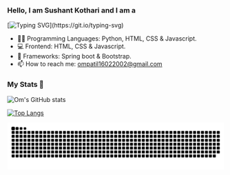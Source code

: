 <h3> Hello, I am Sushant Kothari and I am a</h3>

[![Typing SVG](https://readme-typing-svg.demolab.com?font=Fira+Code&pause=1000&color=00F7F6&random=false&width=435&lines=Data+Scientist;Machine+Learning+Engineer;Deep+Learning+Engineer;Artificial+Intelligence+Engineer;Data+Analyst;Python+Developer;Computer+Vision+Specialist;)](https://git.io/typing-svg)


- 👨‍💻 Programming Languages: Python, HTML, CSS & Javascript. 
- 💻 Frontend: HTML, CSS & Javascript.
- 🦄 Frameworks: Spring boot & Bootstrap.
- 📫 How to reach me: ompatil16022002@gmail.com

<h3>My Stats 💯</h3>

![Om's GitHub stats](https://github-readme-stats.vercel.app/api?username=sushantkothar&show_icons=true&theme=radical)

[![Top Langs](https://github-readme-stats.vercel.app/api/top-langs/?username=sushantkothari&layout=compact&theme=radical)](https://github.com/anuraghazra/github-readme-stats)

![snake gif](https://github.com/sushantkothari/sushantkothari/blob/output/github-contribution-grid-snake-dark.svg)

